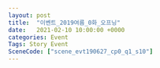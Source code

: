 ```yaml
---
layout: post
title:  "이벤트_2019여름_0화_오프닝"
date:   2021-02-10 10:00:00 +0000
categories: Event
Tags: Story Event
SceneCode: ["scene_evt190627_cp0_q1_s10"]
---
```

